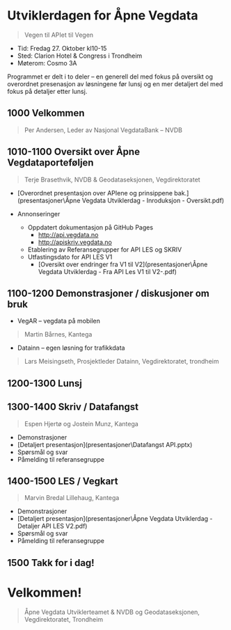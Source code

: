 # Utviklerdagen for Åpne Vegdata
> Vegen til APIet til Vegen


* Tid: Fredag 27. Oktober kl10-15
* Sted: Clarion Hotel & Congress i Trondheim
* Møterom: Cosmo 3A

Programmet er delt i to deler – en generell del med fokus på oversikt og overordnet presenasjon av løsningene før lunsj og en mer detaljert del med fokus på detaljer etter lunsj.



## 1000 Velkommen
>Per Andersen, Leder av Nasjonal VegdataBank – NVDB

## 1010-1100	Oversikt over Åpne Vegdataporteføljen
>Terje Brasethvik, NVDB & Geodataseksjonen, Vegdirektoratet

* [Overordnet presentasjon over APIene og prinsippene bak.](presentasjoner\Åpne Vegdata Utviklerdag - Inroduksjon - Oversikt.pdf)
  
* Annonseringer
  * Oppdatert dokumentasjon på GitHub Pages
    * http://api.vegdata.no
    * http://apiskriv.vegdata.no
  * Etablering av Referansegrupper for API LES og SKRIV
  * Utfastingsdato for API LES V1
    * [Oversikt over endringer fra V1 til V2](presentasjoner\Åpne Vegdata Utviklerdag - Fra API Les V1 til V2-.pdf)


## 1100-1200	Demonstrasjoner / diskusjoner om  bruk

* VegAR – vegdata på mobilen
>Martin Bårnes, Kantega

* Datainn – egen løsning for trafikkdata
>Lars Meisingseth, Prosjektleder Datainn, Vegdirektoratet, trondheim



## 1200-1300	Lunsj

## 1300-1400	Skriv / Datafangst
> Espen Hjertø og Jostein Munz, Kantega

* Demonstrasjoner
* [Detaljert presentasjon](presentasjoner\Datafangst API.pptx)
* Spørsmål og svar
* Påmelding til referansegruppe

## 1400-1500	LES / Vegkart
> Marvin Bredal Lillehaug, Kantega

* Demonstrasjoner
* [Detaljert presentasjon](presentasjoner\Åpne Vegdata Utviklerdag - Detaljer API LES V2.pdf)
* Spørsmål og svar
* Påmelding til referansegruppe


## 1500	Takk for i dag!

# Velkommen!
> Åpne Vegdata Utviklerteamet &
> NVDB og Geodataseksjonen, Vegdirektoratet, Trondheim
